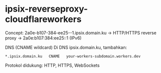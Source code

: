 # ipsix-reverseproxy-cloudflareworkers
Concept: 2a0e-b107-384-ee25--1.ipsix.domain.ku → HTTP/HTTPS reverse proxy → 2a0e:b107:384:ee25::1 (IPv6)

DNS (CNAME wildcard)
Di DNS ipsix.domain.ku, tambahkan:
```
*.ipsix.domain.ku   CNAME   your-workers-subdomain.workers.dev
```

Protokol didukung: HTTP, HTTPS, WebSockets
